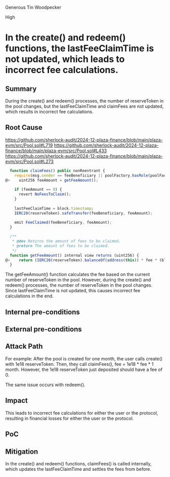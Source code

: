 Generous Tin Woodpecker

High

# In the create() and redeem() functions, the lastFeeClaimTime is not updated, which leads to incorrect fee calculations.





## Summary
During the create() and redeem() processes, the number of reserveToken in the pool changes, but the lastFeeClaimTime and claimFees are not updated, which results in incorrect fee calculations.


## Root Cause
https://github.com/sherlock-audit/2024-12-plaza-finance/blob/main/plaza-evm/src/Pool.sol#L719
https://github.com/sherlock-audit/2024-12-plaza-finance/blob/main/plaza-evm/src/Pool.sol#L433
https://github.com/sherlock-audit/2024-12-plaza-finance/blob/main/plaza-evm/src/Pool.sol#L273

```javascript
  function claimFees() public nonReentrant {
    require(msg.sender == feeBeneficiary || poolFactory.hasRole(poolFactory.GOV_ROLE(), msg.sender), NotBeneficiary());
@>    uint256 feeAmount = getFeeAmount();
    
    if (feeAmount == 0) {
      revert NoFeesToClaim();
    }
    
    lastFeeClaimTime = block.timestamp;
    IERC20(reserveToken).safeTransfer(feeBeneficiary, feeAmount);
    
    emit FeeClaimed(feeBeneficiary, feeAmount);
  }

  /**
   * @dev Returns the amount of fees to be claimed.
   * @return The amount of fees to be claimed.
   */
  function getFeeAmount() internal view returns (uint256) {
@>    return (IERC20(reserveToken).balanceOf(address(this)) * fee * (block.timestamp - lastFeeClaimTime)) / (PRECISION * SECONDS_PER_YEAR);
  }
```
The getFeeAmount() function calculates the fee based on the current number of reserveToken in the pool. However, during the create() and redeem() processes, the number of reserveToken in the pool changes. Since lastFeeClaimTime is not updated, this causes incorrect fee calculations in the end.


## Internal pre-conditions


## External pre-conditions


## Attack Path
For example:
After the pool is created for one month, the user calls create() with 1e18 reserveToken.
Then, they call claimFees(),
fee = 1e18 * fee * 1 month.
However, the 1e18 reserveToken just deposited should have a fee of 0.

The same issue occurs with redeem().

## Impact
This leads to incorrect fee calculations for either the user or the protocol, resulting in financial losses for either the user or the protocol.

## PoC




## Mitigation
In the create() and redeem() functions, claimFees() is called internally, which updates the lastFeeClaimTime and settles the fees from before.